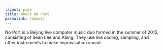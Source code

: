 ```yaml
---
layout: page
title: About No Port
permalink: /about/
---
```


No Port is a Beijing live computer music duo formed in the summer of 2015, consisting of Sean Lee and Abing. They use live coding, sampling, and other instruments to make improvisation sound.
